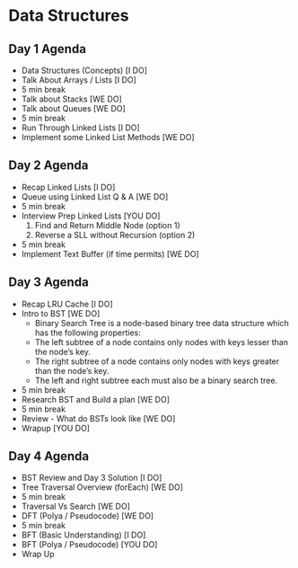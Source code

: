 # Data Structures

## Day 1 Agenda
- Data Structures (Concepts) [I DO]
- Talk About Arrays / Lists [I DO]
- 5 min break
- Talk about Stacks [WE DO]
- Talk about Queues [WE DO]
- 5 min break
- Run Through Linked Lists [I DO]
- Implement some Linked List Methods [WE DO]

## Day 2 Agenda
- Recap Linked Lists [I DO]
- Queue using Linked List Q & A [WE DO]
- 5 min break
- Interview Prep Linked Lists [YOU DO]
    1. Find and Return Middle Node (option 1)
    2. Reverse a SLL without Recursion (option 2)
- 5 min break
- Implement Text Buffer (if time permits) [WE DO]

## Day 3 Agenda
- Recap LRU Cache [I DO]
- Intro to BST [WE DO]
    - Binary Search Tree is a node-based binary tree data structure which has the following properties:
    - The left subtree of a node contains only nodes with keys lesser than the node’s key.
    - The right subtree of a node contains only nodes with keys greater than the node’s key.
    - The left and right subtree each must also be a binary search tree.
- 5 min break
- Research BST and Build a plan [WE DO]
- 5 min break
- Review - What do BSTs look like [WE DO]
- Wrapup [YOU DO]

## Day 4 Agenda
- BST Review and Day 3 Solution [I DO]
- Tree Traversal Overview (forEach) [WE DO]
- 5 min break
- Traversal Vs Search [WE DO]
- DFT (Polya / Pseudocode) [WE DO]
- 5 min break
- BFT (Basic Understanding) [I DO]
- BFT (Polya / Pseudocode) [YOU DO]
- Wrap Up
